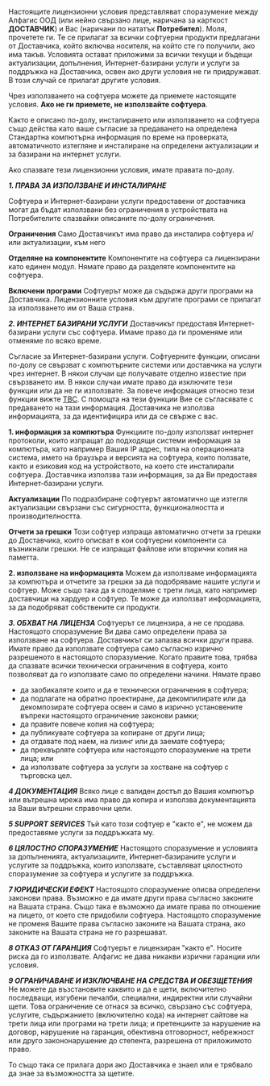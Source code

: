 Настоящите лицензионни условия представляват споразумение между Алфагис ООД (или нейно свързано лице, наричана за карткост **ДОСТАВЧИК**) и Вас (наричани по нататък **Потребител**). Моля, прочетете ги. Те се прилагат за всички софтуерни продукти предлагани от Доставчика, който включва носителя, на който сте го получили, ако има такъв. Условията остават приложими за всички текущи и бъдещи актуализации, допълнения, Интернет-базирани услуги и услуги за поддръжка на Доставчика, освен ако други условия не ги придружават. В този случай се прилагат другите условия.

Чрез използването на софтуера можете да приемете настоящите условия. **Ако не ги приемете, не използвайте софтуера**. 

Както е описано по-долу, инсталирането или използването на софтуера също действа като ваше съгласие за предаването на определена Стандартна компютърна информация по време на проверката, автоматичното изтегляне и инсталиране на определени актуализации и за базирани на интернет услуги. 

Ако спазвате тези лицензионни условия, имате правата по-долу.

***1. ПРАВА ЗА ИЗПОЛЗВАНЕ И ИНСТАЛИРАНЕ***

Софтуера и Интернет-базирани услуги предоставени от доставчика могат да бъдат използвани без ограничения в устройствата на Потребителите спазвайки описаните по-долу ограничения.

**Ограничения** Само Доставчикът има право да инсталира софтуера и/или актуализации, към него

**Отделяне на компонентите** Компонентите на софтуера са лицензирани като единен модул. Нямате право да разделяте компонентите на софтуера.

**Включени програми** Софтуерът може да съдържа други програми на Доставчика. Лицензионните условия към другите програми се прилагат за използването им от Ваша страна.

***2. ИНТЕРНЕТ БАЗИРАНИ УСЛУГИ***
Доставчикът предоставя Интернет-базирани услуги със софтуера. Имаме право да ги променяме или отменяме по всяко време.

Съгласие за Интернет-базирани услуги. Софтуерните функции, описани по-долу се свързват с компютърните системи или доставчика на услуги чрез интернет. В някои случаи ще получавате отделно известие при свързването им. В някои случаи имате право да изключите тези функции или да не ги използвате. За повече информация относно тези функции вижте [TBC](TBC). С помощта на тези функции Вие се съгласявате с предаването на тази информация. Доставчика не използва информацията, за да идентифицира или да се свърже с вас. 

**1. информация за компютъра** Функциите по-долу използват интернет протоколи, които изпращат до подходящи системи информация за компютъра, като например Вашия IP адрес, типа на операционната система, името на браузъра и версията на софтуера, които ползвате, както и езиковия код на устройството, на което сте инсталирали софтуера. Доставчика използва тази информация, за да Ви предоставя Интернет-базирани услуги.

**Актуализации** По подразбиране софтуерът автоматично ще изтегля актуализации свързани със сигурността, функционалността и производителността.

**Отчети за грешки** Този софтуер изпраща автоматично отчети за грешки до Доставчика, които описват в кои софтуерни компоненти са възникнали грешки. Не се изпращат файлове или вторични копия на паметта. 

**2. използване на информацията** Можем да използваме информацията за компютъра и отчетите за грешки за да подобряваме нашите услуги и софтуер. Може също така да я споделяме с трети лица, като например доставчици на хардуер и софтуер. Те може да използват информацията, за да подобряват собствените си продукти.

***3. ОБХВАТ НА ЛИЦЕНЗА*** 
Софтуерът се лицензира, а не се продава. Настоящото споразумение Ви дава само определени права за използване на софтуера. Доставчикът си запазва всички други права. Имате право да използвате софтуера само съгласно изрично разрешеното в настоящото споразумение. Когато правите това, трябва да спазвате всички технически ограничения в софтуера, които позволяват да го използвате само по определени начини. Нямате право 

- да заобикаляте които и да е технически ограничения в софтуера;
- да подлагате на обратно проектиране, да декомпилирате или да декомпозирате софтуера освен и само в изрично установените въпреки настоящото ограничение законови рамки;
- да правите повече копия на софтуера;
- да публикувате софтуера за копиране от други лица;
- да отдавате под наем, на лизинг или да заемате софтуера;
- да прехвърляте софтуера или настоящото споразумение на трети лица; или
- да използвате софтуера за услуги за хостване на софтуер с търговска цел.

***4 ДОКУМЕНТАЦИЯ*** 
Всяко лице с валиден достъп до Вашия компютър или вътрешна мрежа има право да копира и използва документацията за Ваши вътрешни справочни цели.

***5 SUPPORT SERVICES*** 
Тъй като този софтуер е "както е", не можем да предоставяме услуги за поддръжката му.

***6 ЦЯЛОСТНО СПОРАЗУМЕНИЕ*** 
Настоящото споразумение и условията за допълненията, актуализациите, Интернет-базираните услуги и услугите за поддръжка, които използвате, съставляват цялостното споразумение за софтуера и услугите за поддръжка.

***7 ЮРИДИЧЕСКИ ЕФЕКТ*** 
Настоящото споразумение описва определени законови права. Възможно е да имате други права съгласно законите на Вашата страна. Също така е възможно да имате права по отношение на лицето, от което сте придобили софтуера. Настоящото споразумение не променя Вашите права съгласно законите на Вашата страна, ако законите на Вашата страна не го разрешават.

 ***8 ОТКАЗ ОТ ГАРАНЦИЯ***
 Софтуерът е лицензиран "както е". Носите риска да го използвате. Алфагис не дава никакви изрични гаранции или условия. 
 
 ***9 ОГРАНИЧАВАНЕ И ИЗКЛЮЧВАНЕ НА СРЕДСТВА И ОБЕЗЩЕТЕНИЯ*** 
Не можете да възстановите каквито и да е щети, включително последващи, изгубени печалби, специални, индиректни или случайни щети. 
Това ограничение се отнася за всичко, свързано със софтуера, услугите, съдържанието (включително кода) на интернет сайтове на трети лица или програми на трети лица; и претенциите за нарушение на договор, нарушение на гаранция, обективна отговорност, небрежност или друго закононарушение до степента, разрешена от приложимото право.

То също така се прилага дори ако Доставчика е знаел или е трябвало да знае за възможността за щетите. 
